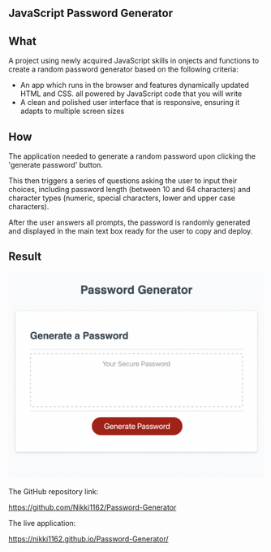 ## JavaScript Password Generator

## **What**
A project using newly acquired JavaScript skills in onjects and functions to create a random password generator based on the following criteria:

- An app which runs in the browser and features dynamically updated HTML and CSS. all powered by JavaScript code that you will write
- A clean and polished user interface that is responsive, ensuring it adapts to multiple screen sizes

## **How**
The application needed to generate a random password upon clicking the 'generate password' button. 

This then triggers a series of questions asking the user to input their choices, including password length (between 10 and 64 characters) and character types (numeric, special characters, lower and upper case characters).

After the user answers all prompts, the password is randomly generated and displayed in the main text box ready for the user to copy and deploy.

## **Result**

![This is what the live application looks like when you open the console log within the browser](./assets/Password-Generator-Screenshot.png)

The GitHub repository link:

https://github.com/Nikki1162/Password-Generator

The live application:

https://nikki1162.github.io/Password-Generator/

